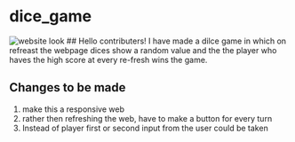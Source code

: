 # dice_game
<img src="" alt="website look">
## Hello contributers!
I have made a dilce game in which on refreast the webpage dices show a random value and the the player who haves the high score at every re-fresh wins the game.

## Changes to be made 
<ol>
  <li>make this a responsive web</li>
  <li>rather then refreshing the web, have to make a button for every turn</li>
  <li>Instead of player first or second input from the user could be taken</li>
</ol>
